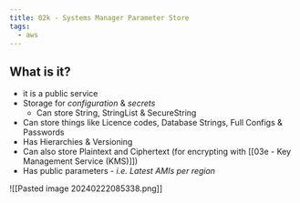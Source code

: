 ```yaml
---
title: 02k - Systems Manager Parameter Store
tags:
  - aws
---
```

## What is it?

- it is a public service
- Storage for *configuration* & *secrets*
	- Can store String, StringList & SecureString
- Can store things like Licence codes, Database Strings, Full Configs & Passwords
- Has Hierarchies & Versioning
- Can also store Plaintext and Ciphertext (for encrypting with [[03e - Key Management Service (KMS)]])
- Has public parameters - *i.e. Latest AMIs per region*

![[Pasted image 20240222085338.png]]